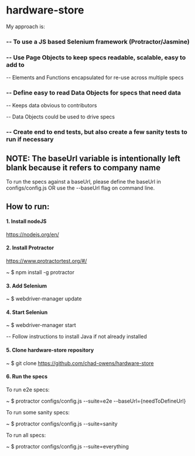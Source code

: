 # hardware-store

My approach is:

### -- To use a JS based Selenium framework (Protractor/Jasmine)

### -- Use Page Objects to keep specs readable, scalable, easy to add to

  -- Elements and Functions encapsulated for re-use across multiple specs

### -- Define easy to read Data Objects for specs that need data

  -- Keeps data obvious to contributors

  -- Data Objects could be used to drive specs

### -- Create end to end tests, but also create a few sanity tests to run if necessary

## NOTE: The baseUrl variable is intentionally left blank because it refers to company name

To run the specs against a baseUrl, please define the baseUrl in configs/config.js OR
use the --baseUrl flag on command line.

## How to run:

#### 1. Install nodeJS

https://nodejs.org/en/

#### 2. Install Protractor

https://www.protractortest.org/#/

~ $ npm install -g protractor

#### 3. Add Selenium

~ $ webdriver-manager update


#### 4. Start Seleniun

~ $ webdriver-manager start


-- Follow instructions to install Java if not already installed

#### 5. Clone hardware-store repository

~ $ git clone https://github.com/chad-owens/hardware-store

#### 6. Run the specs

  To run e2e specs:

~ $ protractor configs/config.js --suite=e2e --baseUrl={needToDefineUrl}

  To run some sanity specs:

~ $ protractor configs/config.js --suite=sanity

  To run all specs:

~ $ protractor configs/config.js --suite=everything
